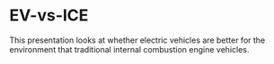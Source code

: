 # EV-vs-ICE
This presentation looks at whether electric vehicles are better for the environment that traditional internal combustion engine vehicles.
